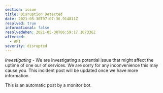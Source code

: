 ```yaml
---
section: issue
title: Disruption Detected
date: 2021-05-30T07:07:30.914811Z
resolved: true
informational: false
resolvedWhen: 2021-05-30T06:59:17.107336Z
affected:
  - API
severity: disrupted
---
```

*Investigating* - We are investigating a potential issue that might affect the uptime of one our of services. We are sorry for any inconvenience this may cause you. This incident post will be updated once we have more information.

This is an automatic post by a monitor bot.
        